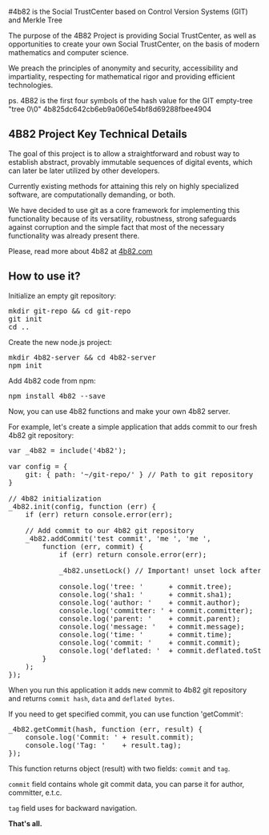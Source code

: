 #4b82 is the Social TrustCenter based on Control Version Systems (GIT) and Merkle Tree

The purpose of the 4B82 Project is providing Social TrustCenter, as well as opportunities to create your own Social TrustCenter, on the basis of modern mathematics and computer science.

We preach the principles of anonymity and security, accessibility and impartiality, respecting for mathematical rigor and providing efficient technologies.

ps. 4B82 is the first four symbols of the hash value for the GIT empty-tree "tree 0\0" 4b825dc642cb6eb9a060e54bf8d69288fbee4904

## 4B82 Project Key Technical Details

The goal of this project is to allow a straightforward and robust way to establish abstract, provably immutable sequences of digital events, which can later be later utilized by other developers.

Currently existing methods for attaining this rely on highly specialized software, are computationally demanding, or both.

We have decided to use git as a core framework for implementing this functionality because of its versatility, robustness, strong safeguards against corruption and the simple fact that most of the necessary functionality was already present there.

Please, read more about 4b82 at [4b82.com](http://4b82.com/#/details)

## How to use it?

Initialize an empty git repository:

<pre>mkdir git-repo && cd git-repo
git init
cd ..</pre>

Create the new node.js project:

<pre>mkdir 4b82-server && cd 4b82-server
npm init</pre>

Add 4b82 code from npm:

<pre>npm install 4b82 --save</pre>

Now, you can use 4b82 functions and make your own 4b82 server.

For example, let's create a simple application that adds commit to our fresh 4b82 git repository:

<pre>var _4b82 = include('4b82');
 
var config = {
	git: { path: '~/git-repo/' } // Path to git repository
}
 
// 4b82 initialization
_4b82.init(config, function (err) {
	if (err) return console.error(err);
 
	// Add commit to our 4b82 git repository
	_4b82.addCommit('test commit', 'me <me@local>', 'me <me@local>',
		function (err, commit) {
			if (err) return console.error(err);
 
			_4b82.unsetLock() // Important! unset lock after adding commit
 
			console.log('tree: '      + commit.tree);
			console.log('sha1: '      + commit.sha1);
			console.log('author: '    + commit.author);
			console.log('committer: ' + commit.committer);
			console.log('parent: '    + commit.parent);
			console.log('message: '   + commit.message);
			console.log('time: '      + commit.time);
			console.log('commit: '    + commit.commit);
			console.log('deflated: '  + commit.deflated.toString('base64'));
		}
	);
});</pre>

When you run this application it adds new commit to 4b82 git repository and returns `commit hash`, `data` and `deflated bytes`.

If you need to get specified commit, you can use function 'getCommit':

<pre>_4b82.getCommit(hash, function (err, result) {
	console.log('Commit: ' + result.commit);
	console.log('Tag: '    + result.tag);
});</pre>

This function returns object (result) with two fields: `commit` and `tag`.

`commit` field contains whole git commit data, you can parse it for author, committer, e.t.c.

`tag` field uses for backward navigation.

**That's all.**
